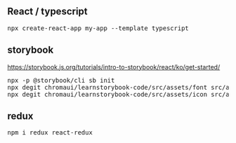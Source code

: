 ## React / typescript

<pre>
npx create-react-app my-app --template typescript
</pre>

## storybook

https://storybook.js.org/tutorials/intro-to-storybook/react/ko/get-started/

<pre>
npx -p @storybook/cli sb init
npx degit chromaui/learnstorybook-code/src/assets/font src/assets/font
npx degit chromaui/learnstorybook-code/src/assets/icon src/assets/icon
</pre>

## redux

<pre>
npm i redux react-redux
</pre>
